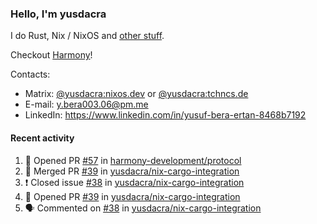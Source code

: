 ### Hello, I'm yusdacra

I do Rust, Nix / NixOS and [other stuff](https://yusdacra.gitlab.io/about).

Checkout [Harmony](https://github.com/harmony-development)!

Contacts:
- Matrix: [@yusdacra:nixos.dev](https://matrix.to/#/@yusdacra:nixos.dev) or [@yusdacra:tchncs.de](https://matrix.to/#/@yusdacra:tchncs.de)
- E-mail: y.bera003.06@pm.me
- LinkedIn: https://www.linkedin.com/in/yusuf-bera-ertan-8468b7192

#### Recent activity

<!--START_SECTION:activity-->
1. 💪 Opened PR [#57](https://github.com/harmony-development/protocol/pull/57) in [harmony-development/protocol](https://github.com/harmony-development/protocol)
2. 🎉 Merged PR [#39](https://github.com/yusdacra/nix-cargo-integration/pull/39) in [yusdacra/nix-cargo-integration](https://github.com/yusdacra/nix-cargo-integration)
3. ❗️ Closed issue [#38](https://github.com/yusdacra/nix-cargo-integration/issues/38) in [yusdacra/nix-cargo-integration](https://github.com/yusdacra/nix-cargo-integration)
4. 💪 Opened PR [#39](https://github.com/yusdacra/nix-cargo-integration/pull/39) in [yusdacra/nix-cargo-integration](https://github.com/yusdacra/nix-cargo-integration)
5. 🗣 Commented on [#38](https://github.com/yusdacra/nix-cargo-integration/issues/38) in [yusdacra/nix-cargo-integration](https://github.com/yusdacra/nix-cargo-integration)
<!--END_SECTION:activity-->
